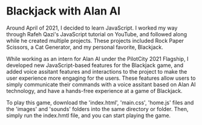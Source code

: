 # Blackjack with Alan AI

Around April of 2021, I decided to learn JavaScript. I worked my way through Rafeh Qazi's JavaScript tutorial on YouTube, and followed along while he created multiple projects. These projects included Rock Paper Scissors, a Cat Generator, and my personal favorite, Blackjack. 

While working as an intern for Alan AI under the PilotCity 2021 Flagship, I developed new JavaScript-based features for the Blackjack game, and added voice assitant features and interactions to the project to make the user experience more engaging for the users. These features allow users to simply communicate their commands with a voice assitant based on Alan AI technology, and have a hands-free experience at a game of Blackjack. 

To play this game, download the 'index.html', 'main.css', 'home.js' files and the 'images' and 'sounds' folders into the same directory or folder. Then, simply run the index.hmtl file, and you can start playing the game. 
